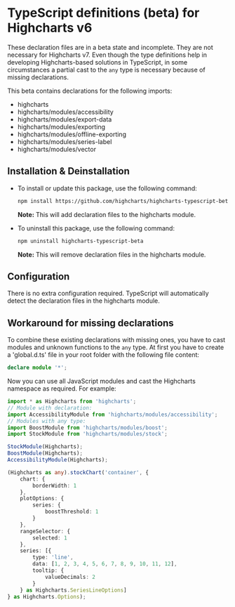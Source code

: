 
# TypeScript definitions (beta) for Highcharts v6

These declaration files are in a beta state and incomplete. They are not
necessary for Highcharts v7. Even though the type definitions help in developing
Highcharts-based solutions in TypeScript, in some circumstances a partial cast
to the `any` type is necessary because of missing declarations.

This beta contains declarations for the following imports:

- highcharts
- highcharts/modules/accessibility
- highcharts/modules/export-data
- highcharts/modules/exporting
- highcharts/modules/offline-exporting
- highcharts/modules/series-label
- highcharts/modules/vector



## Installation & Deinstallation

- To install or update this package, use the following command:
  ```sh
  npm install https://github.com/highcharts/highcharts-typescript-beta.git
  ```
  **Note:** This will add declaration files to the highcharts module.

- To uninstall this package, use the following command:
  ```sh
  npm uninstall highcharts-typescript-beta
  ```
  **Note:** This will remove declaration files in the highcharts module.



## Configuration

There is no extra configuration required. TypeScript will automatically detect
the declaration files in the highcharts module.



## Workaround for missing declarations

To combine these existing declarations with missing ones, you have to cast
modules and unknown functions to the `any` type. At first you have to create a
'global.d.ts' file in your root folder with the following file content:

```TypeScript
declare module '*';
```

Now you can use all JavaScript modules and cast the Highcharts namespace as
required. For example:

```TypeScript
import * as Highcharts from 'highcharts';
// Module with declaration:
import AccessibilityModule from 'highcharts/modules/accessibility';
// Modules with any type:
import BoostModule from 'highcharts/modules/boost';
import StockModule from 'highcharts/modules/stock';

StockModule(Highcharts);
BoostModule(Highcharts);
AccessibilityModule(Highcharts);

(Highcharts as any).stockChart('container', {
    chart: {
        borderWidth: 1
    },
    plotOptions: {
        series: {
            boostThreshold: 1
        }
    },
    rangeSelector: {
        selected: 1
    },
    series: [{
        type: 'line',
        data: [1, 2, 3, 4, 5, 6, 7, 8, 9, 10, 11, 12],
        tooltip: {
            valueDecimals: 2
        }
    } as Highcharts.SeriesLineOptions]
} as Highcharts.Options);
```
